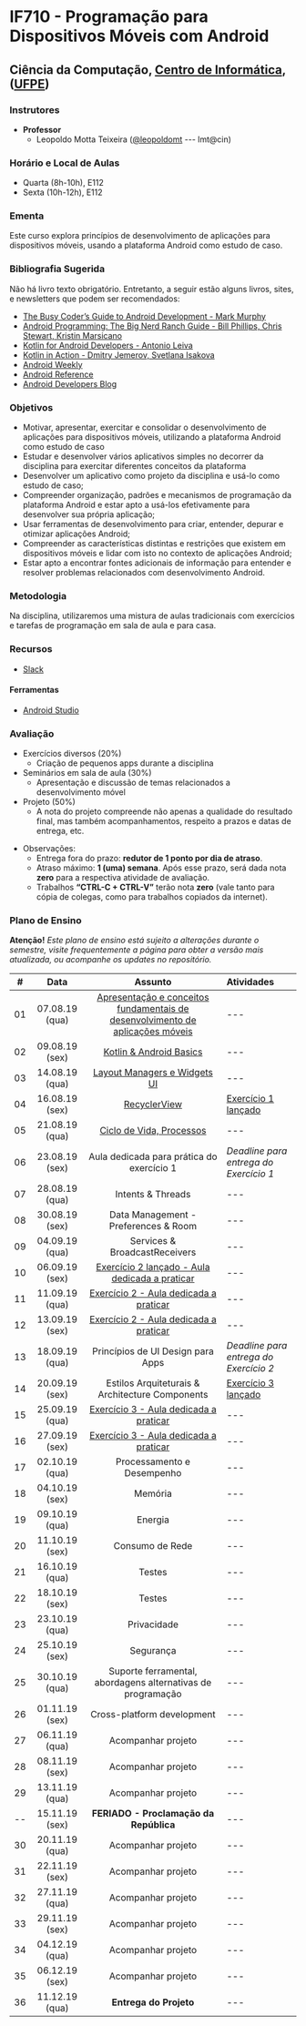 # IF710 - Programação para Dispositivos Móveis com Android

## Ciência da Computação, [Centro de Informática](http://www.cin.ufpe.br), ([UFPE](http://www.ufpe.br))

### Instrutores

* **Professor** 
  * Leopoldo Motta Teixeira ([@leopoldomt](https://github.com/leopoldomt) --- lmt@cin)
  
### Horário e Local de Aulas

* Quarta (8h-10h), E112 
* Sexta (10h-12h), E112 

### Ementa

Este curso explora princípios de desenvolvimento de aplicações para dispositivos móveis, usando a plataforma Android como estudo de caso.

### Bibliografia Sugerida

Não há livro texto obrigatório. Entretanto, a seguir estão alguns livros, sites, e newsletters que podem ser recomendados:

- [The Busy Coder’s Guide to Android Development - Mark Murphy](https://commonsware.com/Android/)
- [Android Programming: The Big Nerd Ranch Guide - Bill Phillips, Chris Stewart, Kristin Marsicano](https://www.bignerdranch.com/books/android-programming/)
- [Kotlin for Android Developers - Antonio Leiva](https://antonioleiva.com/kotlin-android-developers-book/)
- [Kotlin in Action - Dmitry Jemerov, Svetlana Isakova](https://www.manning.com/books/kotlin-in-action)
- [Android Weekly](http://androidweekly.net)
- [Android Reference](http://developer.android.com)
- [Android Developers Blog](http://android-developers.blogspot.com)

### Objetivos

- Motivar, apresentar, exercitar e consolidar o desenvolvimento de aplicações para dispositivos móveis, utilizando a plataforma Android como estudo de caso
- Estudar e desenvolver vários aplicativos simples no decorrer da disciplina para exercitar diferentes conceitos da plataforma
- Desenvolver um aplicativo como projeto da disciplina e usá-lo como estudo de caso;
- Compreender organização, padrões e mecanismos de programação da plataforma Android e estar apto a usá-los efetivamente para desenvolver sua própria aplicação;
- Usar ferramentas de desenvolvimento para criar, entender, depurar e otimizar aplicações Android;
- Compreender as características distintas e restrições que existem em dispositivos móveis e lidar com isto no contexto de aplicações Android;
- Estar apto a encontrar fontes adicionais de informação para entender e resolver problemas relacionados com desenvolvimento Android.

### Metodologia

Na disciplina, utilizaremos uma mistura de aulas tradicionais com exercícios e tarefas de programação em sala de aula e para casa. 

### Recursos

- [Slack](http://if710.slack.com)

#### Ferramentas

* [Android Studio](https://developer.android.com/studio/index.html)

### Avaliação

* Exercícios diversos (20%)
  * Criação de pequenos apps durante a disciplina
* Seminários em sala de aula (30%)
  * Apresentação e discussão de temas relacionados a desenvolvimento móvel
* Projeto (50%)
  * A nota do projeto compreende não apenas a qualidade do resultado final, mas também acompanhamentos, respeito a prazos e datas de entrega, etc. 
  
- Observações:
  - Entrega fora do prazo: **redutor de 1 ponto por dia de atraso**. 
  - Atraso máximo: **1 (uma) semana**. Após esse prazo, será dada nota **zero** para a respectiva atividade de avaliação.
  - Trabalhos **“CTRL-C + CTRL-V”** terão nota **zero** (vale tanto para cópia de colegas, como para trabalhos copiados da internet).

### Plano de Ensino

**Atenção!** 
*Este plano de ensino está sujeito a alterações durante o semestre, visite frequentemente a página para obter a versão mais atualizada, ou acompanhe os updates no repositório.*

| # | Data | Assunto | Atividades |
|:---:|:----:|:----------------------:|:----------------------|
| 01 | 07.08.19 (qua) | [Apresentação e conceitos fundamentais de desenvolvimento de aplicações móveis](https://drive.google.com/open?id=1EC7Cp63AqhdSrVS306E9rE5rzeSUOo5j) | --- |
| 02 | 09.08.19 (sex) | [Kotlin & Android Basics](2019-08-09/) | --- |
| 03 | 14.08.19 (qua) | [Layout Managers e Widgets UI](2019-08-14/) | --- |
| 04 | 16.08.19 (sex) | [RecyclerView](2019-08-16/) | [Exercício 1 lançado](https://classroom.github.com/a/VillR1HC) |
| 05 | 21.08.19 (qua) | [Ciclo de Vida, Processos](2019-08-21/) | --- |
| 06 | 23.08.19 (sex) | Aula dedicada para prática do exercício 1 | *Deadline para entrega do Exercício 1* |
| 07 | 28.08.19 (qua) | Intents & Threads | --- |
| 08 | 30.08.19 (sex) | Data Management - Preferences & Room | --- |
| 09 | 04.09.19 (qua) | Services & BroadcastReceivers | --- |
| 10 | 06.09.19 (sex) | [Exercício 2 lançado - Aula dedicada a praticar](#) | --- |
| 11 | 11.09.19 (qua) | [Exercício 2 - Aula dedicada a praticar](#) | --- |
| 12 | 13.09.19 (sex) | [Exercício 2 - Aula dedicada a praticar](#) | --- |
| 13 | 18.09.19 (qua) | Princípios de UI Design para Apps | *Deadline para entrega do Exercício 2* |
| 14 | 20.09.19 (sex) | Estilos Arquiteturais & Architecture Components | [Exercício 3 lançado](#) | |
| 15 | 25.09.19 (qua) | [Exercício 3 - Aula dedicada a praticar](#) | --- |
| 16 | 27.09.19 (sex) | [Exercício 3 - Aula dedicada a praticar](#) | --- |
| 17 | 02.10.19 (qua) | Processamento e Desempenho | --- |
| 18 | 04.10.19 (sex) | Memória | --- |
| 19 | 09.10.19 (qua) | Energia | --- |
| 20 | 11.10.19 (sex) | Consumo de Rede | --- |
| 21 | 16.10.19 (qua) | Testes | --- |
| 22 | 18.10.19 (sex) | Testes | --- |
| 23 | 23.10.19 (qua) | Privacidade | --- |
| 24 | 25.10.19 (sex) | Segurança | --- |
| 25 | 30.10.19 (qua) | Suporte ferramental, abordagens alternativas de programação | --- |
| 26 | 01.11.19 (sex) | Cross-platform development | --- |
| 27 | 06.11.19 (qua) | Acompanhar projeto | --- |
| 28 | 08.11.19 (sex) | Acompanhar projeto | --- |
| 29 | 13.11.19 (qua) | Acompanhar projeto | --- |
| -- | 15.11.19 (sex) | **FERIADO - Proclamação da República** | --- |
| 30 | 20.11.19 (qua) | Acompanhar projeto | --- |
| 31 | 22.11.19 (sex) | Acompanhar projeto | --- |
| 32 | 27.11.19 (qua) | Acompanhar projeto | --- |
| 33 | 29.11.19 (sex) | Acompanhar projeto | --- |
| 34 | 04.12.19 (qua) | Acompanhar projeto | --- |
| 35 | 06.12.19 (sex) | Acompanhar projeto | --- |
| 36 | 11.12.19 (qua) | **Entrega do Projeto**  | --- |
